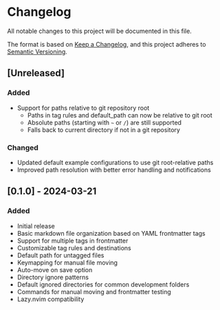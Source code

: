 # Changelog

All notable changes to this project will be documented in this file.

The format is based on [Keep a Changelog](https://keepachangelog.com/en/1.0.0/),
and this project adheres to [Semantic Versioning](https://semver.org/spec/v2.0.0.html).

## [Unreleased]

### Added
- Support for paths relative to git repository root
  - Paths in tag rules and default_path can now be relative to git root
  - Absolute paths (starting with `~` or `/`) are still supported
  - Falls back to current directory if not in a git repository

### Changed
- Updated default example configurations to use git root-relative paths
- Improved path resolution with better error handling and notifications

## [0.1.0] - 2024-03-21

### Added
- Initial release
- Basic markdown file organization based on YAML frontmatter tags
- Support for multiple tags in frontmatter
- Customizable tag rules and destinations
- Default path for untagged files
- Keymapping for manual file moving
- Auto-move on save option
- Directory ignore patterns
- Default ignored directories for common development folders
- Commands for manual moving and frontmatter testing
- Lazy.nvim compatibility 